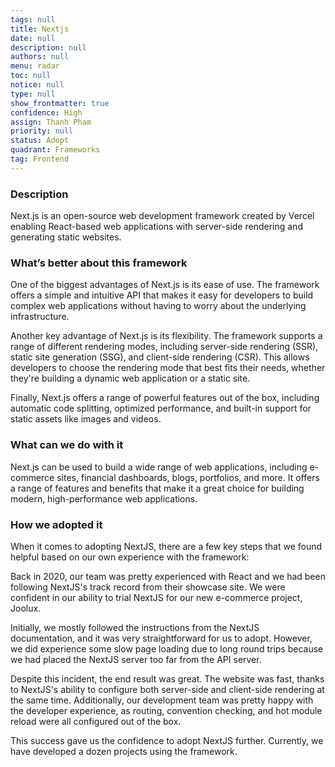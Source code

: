```yaml
---
tags: null
title: Nextjs
date: null
description: null
authors: null
menu: radar
toc: null
notice: null
type: null
show_frontmatter: true
confidence: High
assign: Thanh Pham
priority: null
status: Adopt
quadrant: Frameworks
tag: Frontend
---
```


<!-- table_of_contents cdc90a61-da01-4542-b50d-20370d2f3cac -->

### Description

Next.js is an open-source web development framework created by Vercel enabling React-based web applications with server-side rendering and generating static websites.

### What’s better about this framework

One of the biggest advantages of Next.js is its ease of use. The framework offers a simple and intuitive API that makes it easy for developers to build complex web applications without having to worry about the underlying infrastructure.

Another key advantage of Next.js is its flexibility. The framework supports a range of different rendering modes, including server-side rendering (SSR), static site generation (SSG), and client-side rendering (CSR). This allows developers to choose the rendering mode that best fits their needs, whether they're building a dynamic web application or a static site.

Finally, Next.js offers a range of powerful features out of the box, including automatic code splitting, optimized performance, and built-in support for static assets like images and videos.

### What can we do with it

Next.js can be used to build a wide range of web applications, including e-commerce sites, financial dashboards, blogs, portfolios, and more. It offers a range of features and benefits that make it a great choice for building modern, high-performance web applications.

### How we adopted it

When it comes to adopting NextJS, there are a few key steps that we found helpful based on our own experience with the framework:

Back in 2020, our team was pretty experienced with React and we had been following NextJS's track record from their showcase site. We were confident in our ability to trial NextJS for our new e-commerce project, Joolux.

Initially, we mostly followed the instructions from the NextJS documentation, and it was very straightforward for us to adopt. However, we did experience some slow page loading due to long round trips because we had placed the NextJS server too far from the API server.

Despite this incident, the end result was great. The website was fast, thanks to NextJS's ability to configure both server-side and client-side rendering at the same time. Additionally, our development team was pretty happy with the developer experience, as routing, convention checking, and hot module reload were all configured out of the box.

This success gave us the confidence to adopt NextJS further. Currently, we have developed a dozen projects using the framework.

<!-- child_database 0d160a2f-e312-4efb-bd15-a5bbdfff4571 -->
